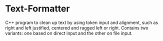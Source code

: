 # Text-Formatter
C++ program to clean up text by using token input and alignment, such as right and left justified, centered and ragged left or right. Contains two variants: one based on direct input and the other on file input. 
